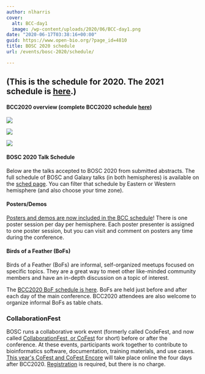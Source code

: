 ```yaml
---
author: nlharris
cover:
  alt: BCC-day1
  image: /wp-content/uploads/2020/06/BCC-day1.png
date: "2020-06-17T03:38:16+00:00"
guid: https://www.open-bio.org/?page_id=4810
title: BOSC 2020 schedule
url: /events/bosc-2020/schedule/

---
```

## (This is the schedule for 2020. The 2021 schedule is [here](/events/bosc-2021/bosc-2021-schedule/).)

#### BCC2020 overview (complete BCC2020 schedule [here](https://bcc2020.sched.com/))

![](/wp/wp-content/uploads/2020/06/Screen-Shot-2020-06-20-at-5.40.19-PM.png)

![](/wp/wp-content/uploads/2020/06/Screen-Shot-2020-06-23-at-4.41.27-PM.png)

![](/wp/wp-content/uploads/2020/06/Screen-Shot-2020-06-20-at-5.41.09-PM.png)

#### BOSC 2020 Talk Schedule

Below are the talks accepted to BOSC 2020 from submitted abstracts. The full schedule of BOSC and Galaxy talks (in both hemispheres) is available on the [sched page](https://bcc2020.sched.com/). You can filter that schedule by Eastern or Western hemisphere (and also choose your time zone).

#### Posters/Demos

 [Posters and demos are now included in the BCC schedule](https://bcc2020.sched.com/overview/subject/Poster-Demo)! There is one poster session per day per hemisphere. Each poster presenter is assigned to one poster session, but you can visit and comment on posters any time during the conference.

#### Birds of a Feather (BoFs)

Birds of a Feather (BoFs) are informal, self-organized meetups focused on specific topics. They are a great way to meet other like-minded community members and have an in-depth discussion on a topic of interest.

The [BCC2020 BoF schedule is here](https://bcc2020.sched.com/overview/subject/BoF). BoFs are held just before and after each day of the main conference. BCC2020 attendees are also welcome to organize informal BoFs as table chats.

### CollaborationFest

BOSC runs a collaborative work event (formerly called CodeFest, and now called [CollaborationFest, or CoFest](/events/bosc/collaborationfest/) for short) before or after the conference. At these events, participants work together to contribute to bioinformatics software, documentation, training materials, and use cases. [This year's CoFest and CoFest Encore](/events/bosc/collaborationfest/) will take place online the four days after BCC2020. [Registration](https://bcc2020.github.io/Registration/) is required, but there is no charge.
